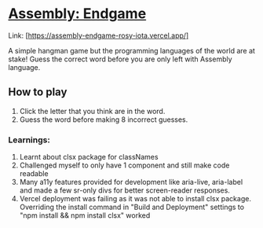 # [Assembly: Endgame](https://assembly-endgame-rosy-iota.vercel.app/)
Link: [https://assembly-endgame-rosy-iota.vercel.app/]

A simple hangman game but the programming languages of the world are at stake! Guess the correct word before you are only left with Assembly language.

## How to play
1. Click the letter that you think are in the word.
2. Guess the word before making 8 incorrect guesses.

### Learnings:
1. Learnt about clsx package for classNames
2. Challenged myself to only have 1 component and still make code readable
3. Many a11y features provided for development like aria-live, aria-label and made a few sr-only divs for better screen-reader responses.
4. Vercel deployment was failing as it was not able to install clsx package. Overriding the install command in "Build and Deployment" settings to "npm install && npm install clsx" worked
